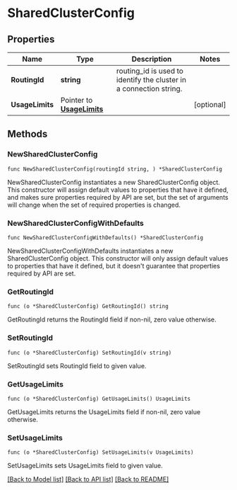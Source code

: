 # SharedClusterConfig

## Properties

Name | Type | Description | Notes
------------ | ------------- | ------------- | -------------
**RoutingId** | **string** | routing_id is used to identify the cluster in a connection string. | 
**UsageLimits** | Pointer to [**UsageLimits**](UsageLimits.md) |  | [optional] 

## Methods

### NewSharedClusterConfig

`func NewSharedClusterConfig(routingId string, ) *SharedClusterConfig`

NewSharedClusterConfig instantiates a new SharedClusterConfig object.
This constructor will assign default values to properties that have it defined,
and makes sure properties required by API are set, but the set of arguments
will change when the set of required properties is changed.

### NewSharedClusterConfigWithDefaults

`func NewSharedClusterConfigWithDefaults() *SharedClusterConfig`

NewSharedClusterConfigWithDefaults instantiates a new SharedClusterConfig object.
This constructor will only assign default values to properties that have it defined,
but it doesn't guarantee that properties required by API are set.

### GetRoutingId

`func (o *SharedClusterConfig) GetRoutingId() string`

GetRoutingId returns the RoutingId field if non-nil, zero value otherwise.

### SetRoutingId

`func (o *SharedClusterConfig) SetRoutingId(v string)`

SetRoutingId sets RoutingId field to given value.

### GetUsageLimits

`func (o *SharedClusterConfig) GetUsageLimits() UsageLimits`

GetUsageLimits returns the UsageLimits field if non-nil, zero value otherwise.

### SetUsageLimits

`func (o *SharedClusterConfig) SetUsageLimits(v UsageLimits)`

SetUsageLimits sets UsageLimits field to given value.


[[Back to Model list]](../README.md#documentation-for-models) [[Back to API list]](../README.md#documentation-for-api-endpoints) [[Back to README]](../README.md)


